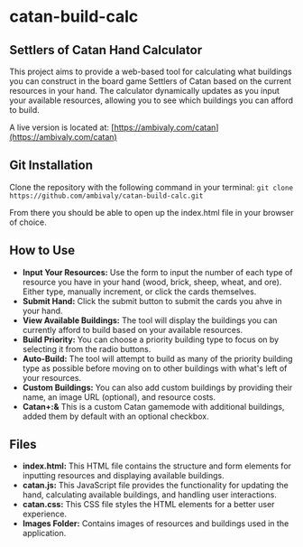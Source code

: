 # catan-build-calc

## Settlers of Catan Hand Calculator
This project aims to provide a web-based tool for calculating what buildings you can construct in the board game Settlers of Catan based on the current resources in your hand. 
The calculator dynamically updates as you input your available resources, allowing you to see which buildings you can afford to build.

A live version is located at: [https://ambivaly.com/catan](https://ambivaly.com/catan)

## Git Installation
Clone the repository with the following command in your terminal:
```git clone https://github.com/ambivaly/catan-build-calc.git```

From there you should be able to open up the index.html file in your browser of choice.


## How to Use
- **Input Your Resources:** Use the form to input the number of each type of resource you have in your hand (wood, brick, sheep, wheat, and ore). Either type, manually increment, or click the cards themselves.
- **Submit Hand:** Click the submit button to submit the cards you ahve in your hand.
- **View Available Buildings:** The tool will display the buildings you can currently afford to build based on your available resources.
- **Build Priority:** You can choose a priority building type to focus on by selecting it from the radio buttons. 
- **Auto-Build:** The tool will attempt to build as many of the priority building type as possible before moving on to other buildings with what's left of your resources.
- **Custom Buildings:** You can also add custom buildings by providing their name, an image URL (optional), and resource costs.
- **Catan+:&** This is a custom Catan gamemode with additional buildings, added them by default with an optional checkbox.


## Files
- **index.html:** This HTML file contains the structure and form elements for inputting resources and displaying available buildings.
- **catan.js:** This JavaScript file provides the functionality for updating the hand, calculating available buildings, and handling user interactions.
- **catan.css:** This CSS file styles the HTML elements for a better user experience.
- **Images Folder:** Contains images of resources and buildings used in the application.
